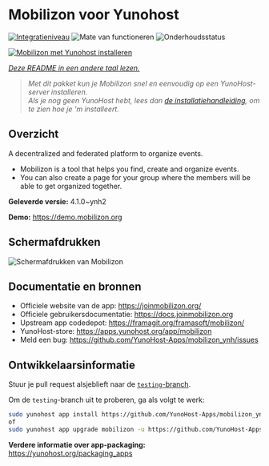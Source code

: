 <!--
NB: Deze README is automatisch gegenereerd door <https://github.com/YunoHost/apps/tree/master/tools/readme_generator>
Hij mag NIET handmatig aangepast worden.
-->

# Mobilizon voor Yunohost

[![Integratieniveau](https://apps.yunohost.org/badge/integration/mobilizon)](https://ci-apps.yunohost.org/ci/apps/mobilizon/)
![Mate van functioneren](https://apps.yunohost.org/badge/state/mobilizon)
![Onderhoudsstatus](https://apps.yunohost.org/badge/maintained/mobilizon)

[![Mobilizon met Yunohost installeren](https://install-app.yunohost.org/install-with-yunohost.svg)](https://install-app.yunohost.org/?app=mobilizon)

*[Deze README in een andere taal lezen.](./ALL_README.md)*

> *Met dit pakket kun je Mobilizon snel en eenvoudig op een YunoHost-server installeren.*  
> *Als je nog geen YunoHost hebt, lees dan [de installatiehandleiding](https://yunohost.org/install), om te zien hoe je 'm installeert.*

## Overzicht

A decentralized and federated platform to organize events.

- Mobilizon is a tool that helps you find, create and organize events.
- You can also create a page for your group where the members will be able to get organized together.


**Geleverde versie:** 4.1.0~ynh2

**Demo:** <https://demo.mobilizon.org>

## Schermafdrukken

![Schermafdrukken van Mobilizon](./doc/screenshots/screenshot1.jpg)

## Documentatie en bronnen

- Officiele website van de app: <https://joinmobilizon.org/>
- Officiele gebruikersdocumentatie: <https://docs.joinmobilizon.org>
- Upstream app codedepot: <https://framagit.org/framasoft/mobilizon/>
- YunoHost-store: <https://apps.yunohost.org/app/mobilizon>
- Meld een bug: <https://github.com/YunoHost-Apps/mobilizon_ynh/issues>

## Ontwikkelaarsinformatie

Stuur je pull request alsjeblieft naar de [`testing`-branch](https://github.com/YunoHost-Apps/mobilizon_ynh/tree/testing).

Om de `testing`-branch uit te proberen, ga als volgt te werk:

```bash
sudo yunohost app install https://github.com/YunoHost-Apps/mobilizon_ynh/tree/testing --debug
of
sudo yunohost app upgrade mobilizon -u https://github.com/YunoHost-Apps/mobilizon_ynh/tree/testing --debug
```

**Verdere informatie over app-packaging:** <https://yunohost.org/packaging_apps>
